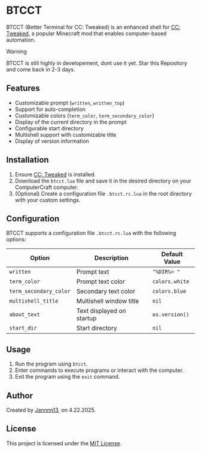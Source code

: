 # BTCCT

BTCCT (Better Terminal for CC: Tweaked) is an enhanced shell for [CC: Tweaked](https://github.com/cc-tweaked/cc-tweaked), a popular Minecraft mod that enables computer-based automation.

> [!WARNING]  
> BTCCT is still highly in developement, dont use it yet.
> Star this Repository and come back in 2-3 days.

## Features

- Customizable prompt (`written`, `written_top`)
- Support for auto-completion
- Customizable colors (`term_color`, `term_secondary_color`)
- Display of the current directory in the prompt
- Configurable start directory
- Multishell support with customizable title
- Display of version information

## Installation

1. Ensure [CC: Tweaked](https://modrinth.com/mod/cc-tweaked) is installed.
2. Download the `btcct.lua` file and save it in the desired directory on your ComputerCraft computer.
3. (Optional) Create a configuration file `.btcct.rc.lua` in the root directory with your custom settings.

## Configuration

BTCCT supports a configuration file `.btcct.rc.lua` with the following options:

| Option                | Description                                      | Default Value         |
|-----------------------|--------------------------------------------------|-----------------------|
| `written`             | Prompt text                                      | `"%DIR%> "`           |
| `term_color`          | Prompt text color                                | `colors.white`        |
| `term_secondary_color`| Secondary text color                             | `colors.blue`         |
| `multishell_title`    | Multishell window title                          | `nil`                 |
| `about_text`          | Text displayed on startup                        | `os.version()`        |
| `start_dir`           | Start directory                                  | `nil`                 |

## Usage

1. Run the program using `btcct`.
2. Enter commands to execute programs or interact with the computer.
3. Exit the program using the `exit` command.

## Author

Created by [Jannnn13](https://github.com/Jannnn13), on 4.22.2025.

## License

This project is licensed under the [MIT License](LICENSE).